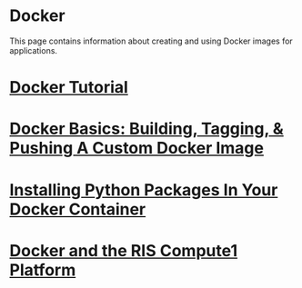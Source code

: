 


# Docker

This page contains information about creating and using Docker images for applications.

# [Docker Tutorial](Docker/Docker%20Tutorial.md)

# [Docker Basics: Building, Tagging, & Pushing A Custom Docker Image](Docker/Docker%20Basics_%20Building,%20Tagging,%20&%20Pushing%20A%20Custom%20Docker%20Image.md)

# [Installing Python Packages In Your Docker Container](Docker/Installing%20Python%20Packages%20In%20Your%20Docker%20Container.md)

# [Docker and the RIS Compute1 Platform](Compute1/Docker%20and%20the%20RIS%20Compute1%20Platform.md)
